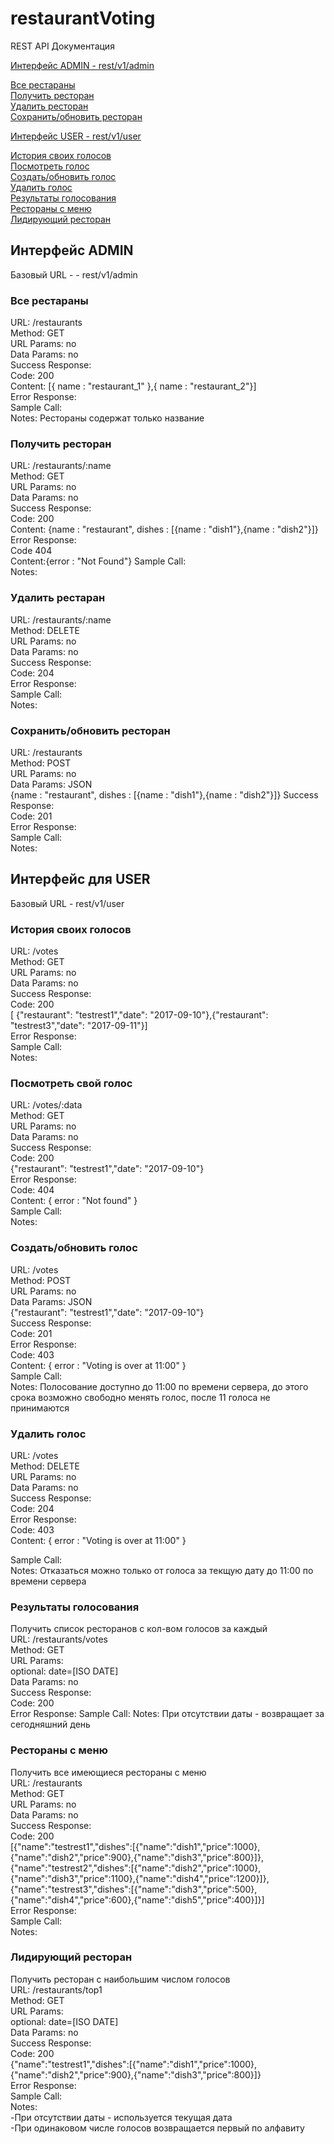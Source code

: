 # restaurantVoting


REST API Документация

[Интерфейс ADMIN - rest/v1/admin](#admin)  

[Все рестараны](#rest_getAll)  
[Получить ресторан](#rest_get)  
[Удалить ресторан](#rest_del)  
[Сохранить/обновить ресторан](#rest_save)

[Интерфейс USER - rest/v1/user](#user)  

[История своих голосов](#get_votes)  
[Посмотреть голос](#get_vote)  
[Создать/обновить голос](#save_vote)  
[Удалить голос](#del_vote)  
[Результаты голосования](#get_rest_with_votes)  
[Рестораны с меню](#get_rest_with_menu)  
[Лидирующий ресторан](#get_top1)  

<a name="admin"><h2>Интерфейс ADMIN</h2></a>
Базовый URL - - rest/v1/admin
<a name="rest_getAll"><h3>Все рестараны</h3></a>

URL: /restaurants  
Method: GET  
URL Params: no  
Data Params: no  
Success Response:  
Code: 200  
Content: [{ name : "restaurant_1" },{ name : "restaurant_2"}]  
Error Response:  
Sample Call:  
Notes: Рестораны содержат только название

<a name="rest_get"><h3>Получить ресторан</h3></a>

URL: /restaurants/:name  
Method: GET  
URL Params: no  
Data Params: no  
Success Response:  
Code: 200  
Content: {name : "restaurant", dishes : [{name : "dish1"},{name : "dish2"}]}  
Error Response:  
Code 404  
Content:{error : "Not Found"}
Sample Call:  
Notes:  


<a name="rest_del"><h3>Удалить рестаран</h3></a>

URL: /restaurants/:name  
Method: DELETE  
URL Params: no  
Data Params: no  
Success Response:  
Code: 204  
Error Response:  
Sample Call:  
Notes:  


<a id="rest_save"><h3>Сохранить/обновить ресторан</h3></a>

URL: /restaurants  
Method: POST  
URL Params: no  
Data Params: JSON  
{name : "restaurant", dishes : [{name : "dish1"},{name : "dish2"}]}
Success Response:  
Code: 201  
Error Response:  
Sample Call:  
Notes:


<a id="user"><h2>Интерфейс для USER</h2></a>
Базовый URL - rest/v1/user

<a id="get_votes"><h3>История своих голосов</h3></a>

URL: /votes  
Method: GET  
URL Params: no  
Data Params: no  
Success Response:  
Code: 200  
[ {"restaurant": "testrest1","date": "2017-09-10"},{"restaurant": "testrest3","date": "2017-09-11"}]  
Error Response:  
Sample Call:  
Notes:

<a id="get_vote"><h3>Посмотреть свой голос</h3></a>

URL: /votes/:data  
Method: GET  
URL Params: no  
Data Params: no  
Success Response:  
Code: 200  
{"restaurant": "testrest1","date": "2017-09-10"}  
Error Response:  
Code: 404  
Content: { error : "Not found" }  
Sample Call:  
Notes:

<a id="post_vote"><h3>Создать/обновить голос</h3></a>

URL: /votes  
Method: POST  
URL Params: no  
Data Params: JSON  
{"restaurant": "testrest1","date": "2017-09-10"}  
Success Response:  
Code: 201  
Error Response:  
Code: 403  
Content: { error : "Voting is over at 11:00" }  
Sample Call:  
Notes: Полосование доступно до 11:00 по времени сервера, до этого срока возможно свободно менять голос, после 11 голоса не принимаются

<a id="del_vote"><h3>Удалить голос</h3></a>

URL: /votes  
Method: DELETE  
URL Params: no  
Data Params: no  
Success Response:  
Code: 204  
Error Response:  
Code: 403  
Content: { error : "Voting is over at 11:00" }  

Sample Call:  
Notes: Отказаться можно только от голоса за текщую дату до 11:00 по времени сервера 

<a id="get_rest_with_votes"><h3>Результаты голосования</h3></a>
Получить список ресторанов с кол-вом голосов за каждый  
URL: /restaurants/votes  
Method: GET  
URL Params:  
 optional:
 date=[ISO DATE]  
Data Params: no  
Success Response:  
Code: 200  
Error Response:
Sample Call:
Notes: При отсутствии даты - возвращает за сегодняшний день


<a id="get_rest_with_menu"><h3>Рестораны с меню</h3></a>
Получить все имеющиеся рестораны с меню  
URL: /restaurants  
Method: GET  
URL Params: no  
Data Params: no  
Success Response:  
Code: 200  
[{"name":"testrest1","dishes":[{"name":"dish1","price":1000},{"name":"dish2","price":900},{"name":"dish3","price":800}]},{"name":"testrest2","dishes":[{"name":"dish2","price":1000},{"name":"dish3","price":1100},{"name":"dish4","price":1200}]},{"name":"testrest3","dishes":[{"name":"dish3","price":500},{"name":"dish4","price":600},{"name":"dish5","price":400}]}]  
Error Response:  
Sample Call:  
Notes:
 
<a id="get_top1"><h3>Лидирующий ресторан</h3></a>
Получить ресторан с наибольшим числом голосов   
URL: /restaurants/top1    
Method: GET  
URL Params:  
optional:
date=[ISO DATE]    
Data Params: no  
Success Response:  
Code: 200  
{"name":"testrest1","dishes":[{"name":"dish1","price":1000},{"name":"dish2","price":900},{"name":"dish3","price":800}]}  
Error Response:  
Sample Call:  
Notes:  
-При отсутствии даты - используется текущая дата   
-При одинаковом числе голосов возвращается первый по алфавиту
